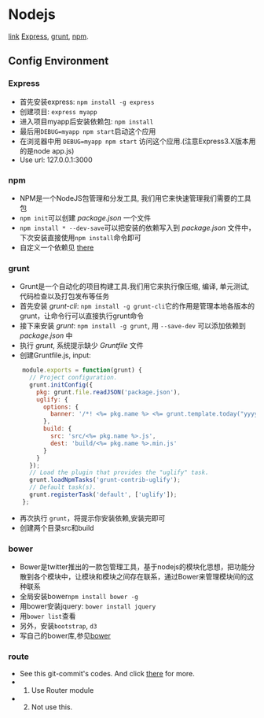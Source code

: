 # Nodejs

[link](http://blog.fens.me/nodejs-npm-package/)
[Express](http://blog.fens.me/nodejs-express3/), [grunt](http://blog.fens.me/nodejs-grunt-intro/), [npm](http://blog.fens.me/nodejs-npm-package/).

## Config Environment

### Express

- 首先安装express: `npm install -g express`
- 创建项目: `express myapp`
- 进入项目myapp后安装依赖包: `npm install`
- 最后用`DEBUG=myapp npm start`启动这个应用
- 在浏览器中用 `DEBUG=myapp npm start` 访问这个应用.(注意Express3.X版本用的是node app.js)
- Use url: 127.0.0.1:3000

### npm

- NPM是一个NodeJS包管理和分发工具, 我们用它来快速管理我们需要的工具包
- `npm init`可以创建 *package.json* 一个文件
- `npm install * --dev-save`可以把安装的依赖写入到 *package.json* 文件中，下次安装直接使用`npm install`命令即可
- 自定义一个依赖见 [there](http://blog.fens.me/nodejs-npm-package/)

### grunt

- Grunt是一个自动化的项目构建工具.我们用它来执行像压缩, 编译, 单元测试, 代码检查以及打包发布等任务
- 首先安装 *grunt-cli*: `npm install -g grunt-cli`它的作用是管理本地各版本的grunt，让命令行可以直接执行grunt命令
- 接下来安装 *grunt*: `npm install -g grunt`, 用 `--save-dev` 可以添加依赖到 *package.json* 中
- 执行 *grunt*, 系统提示缺少 *Gruntfile* 文件
- 创建Gruntfile.js, input:
```js
    module.exports = function(grunt) {
      // Project configuration.
      grunt.initConfig({
        pkg: grunt.file.readJSON('package.json'),
        uglify: {
          options: {
            banner: '/*! <%= pkg.name %> <%= grunt.template.today("yyyy-mm-dd") %> */\n'
          },
          build: {
            src: 'src/<%= pkg.name %>.js',
            dest: 'build/<%= pkg.name %>.min.js'
          }
        }
      });
      // Load the plugin that provides the "uglify" task.
      grunt.loadNpmTasks('grunt-contrib-uglify');
      // Default task(s).
      grunt.registerTask('default', ['uglify']);
    };
```

- 再次执行 `grunt`，将提示你安装依赖,安装完即可
- 创建两个目录src和build

### bower

- Bower是twitter推出的一款包管理工具，基于nodejs的模块化思想，把功能分散到各个模块中，让模块和模块之间存在联系，通过Bower来管理模块间的这种联系
- 全局安装bower`npm install bower -g`
- 用bower安装jquery: `bower install jquery`
- 用`bower list`查看
- 另外，安装`bootstrap`, `d3`
- 写自己的bower库,参见[bower](http://blog.fens.me/nodejs-bower-intro/)

### route

- See this git-commit's codes. And click [there](http://www.expressjs.com.cn/guide/routing.html) for more.
- 1. Use Router module
- 2. Not use this.
